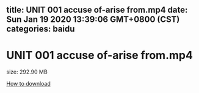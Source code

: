 
title: UNIT 001 accuse of-arise from.mp4
date: Sun Jan 19 2020 13:39:06 GMT+0800 (CST)    
categories: baidu
---

# UNIT 001 accuse of-arise from.mp4
size: 292.90 MB
 
 

[How to download](https://bpcam.bemobtrk.com/go/2ceec3aa-1ca2-46d6-b9ff-aaa5c184517c?jno=948)